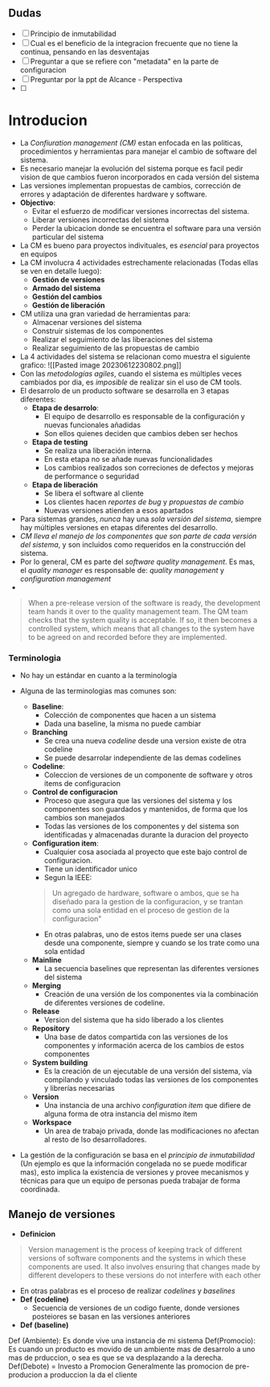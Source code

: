 
## Dudas
- [ ] Principio de inmutabilidad
- [ ] Cual es el beneficio de la integracion frecuente que no tiene la continua, pensando en las desventajas
- [ ] Preguntar a que se refiere con "metadata"  en la parte de configuracion
- [ ] Preguntar por la ppt de Alcance - Perspectiva
- [ ] 
# Introducion

- La *Confiuration management (CM)* estan enfocada en las politicas, procedimientos y herramientas para manejar el cambio de software del sistema. 
- Es necesario manejar la evolución del sistema porque es facil pedir vision de que cambios fueron incorporados en cada versión del sistema
- Las versiones  implementan propuestas de cambios, corrección de errores y adaptación de diferentes hardware y software. 
- **Objectivo**: 
	- Evitar el esfuerzo de modificar versiones incorrectas del sistema. 
	- Liberar versiones incorrectas del sistema
	- Perder la ubicacion donde se encuentra el software para una versión particular del sistema
- La CM es bueno para proyectos indivituales, es *esencial* para proyectos en equipos
- La CM involucra 4 actividades estrechamente relacionadas (Todas ellas se ven en detalle luego): 
	- **Gestión de versiones**
	- **Armado del sistema**
	- **Gestión del cambios**
	- **Gestión de liberación**
- CM utiliza una gran variedad de herramientas para: 
	- Almacenar versiones del sistema
	- Construir sistemas de los componentes 
	- Realizar el seguimiento de las liberaciones del sistema
	- Realizar seguimiento de las propuestas de cambio
- La 4 actividades del sistema se relacionan como muestra el siguiente grafico: 
![[Pasted image 20230612230802.png]]
- Con las *metodologías agiles*, cuando el sistema es múltiples veces cambiados por dia, es *imposible* de realizar sin el uso de CM tools. 
- El desarrolo de un producto software se desarrolla en 3 etapas diferentes: 
	- **Etapa de desarrolo**: 
		- El equipo de desarrollo es responsable de la configuración y nuevas funcionales añadidas
		- Son ellos quienes deciden que cambios deben ser hechos
	- **Etapa de testing**
		- Se realiza una liberación interna.
		- En esta etapa no se añade nuevas funcionalidades
		- Los cambios realizados son correciones de defectos y mejoras de performance o seguridad
	- **Etapa de liberación**
		- Se libera el software al cliente
		- Los clientes hacen *reportes de bug* y *propuestas de cambio*
		- Nuevas versiones atienden a esos apartados
- Para sistemas grandes, *nunca* hay una *sola versión del sistema*, siempre hay múltiples versiones en etapas diferentes del desarrollo. 
- *CM lleva el manejo de los componentes que son parte de cada versión del sistema*, y son incluidos como requeridos en la construcción del sistema. 
- Por lo general, CM es parte del *software quality management*. Es mas, el *quality manager* es responsable de: *quality management* y *configuration management*
- 
> When a pre-release version of the software is ready, the development team hands it over to the quality management team. The QM team checks that the system quality is acceptable. If so, it then becomes a controlled system, which means that all changes to the system have to be agreed on and recorded before they are implemented.


### Terminologia
- No hay un estándar en cuanto a la terminología
- Alguna de las terminologias mas comunes son: 
	- **Baseline**:  
		- Colección  de componentes que hacen a un sistema
		- Dada una baseline, la misma no puede cambiar
	- **Branching**
		- Se crea una nueva *codeline* desde una version existe de otra codeline
		- Se puede desarrolar independiente de las demas codelines
	- **Codeline**:  
		- Coleccion de versiones de un componente de software y otros items de configuracion
	- **Control de configuracion**
		- Proceso  que asegura que las versiones del  sistema y los componentes son guardados y mantenidos, de  forma que los cambios son manejados
		- Todas las versiones de los componentes y del sistema son identificadas y almacenadas durante la duracion del proyecto
	- **Configuration item**: 
		- Cualquier cosa asociada al proyecto que este bajo control de configuracion. 
		- Tiene un identificador unico
		- Segun la IEEE: 
		> Un agregado de hardware, software o ambos, que se ha diseñado para la gestion de la configuracion, y se trantan como una sola entidad en el proceso de gestion de la configuracion" 
		- En otras palabras, uno de estos items puede ser una clases desde una componente, siempre y cuando se los trate como una sola entidad 
	- **Mainline**
		- La secuencia baselines que representan las diferentes versiones del sistema
	- **Merging**
		- Creación de una versión de los componentes via la combinación de diferentes versiones de codeline. 
	- **Release**
		- Version del sistema que ha sido liberado a los clientes
	- **Repository**
		- Una base de datos compartida con las versiones de los componentes y información acerca de los cambios de estos componentes
	- **System building**
		- Es la creación de un ejecutable de una versión del sistema, vía compilando y vinculado todas las versiones de los componentes y librerías necesarias
	- **Version**
		- Una instancia de una archivo *configuration item* que difiere de alguna forma de otra instancia del mismo ítem
	- **Workspace**
		- Un area de trabajo privada, donde las modificaciones no afectan al resto de lso desarrolladores. 

- La gestión de la configuración se basa en el *principio de inmutabilidad* (Un ejemplo es que la información congelada no se puede modificar mas), esto implica la existencia de versiones y provee mecanismos y técnicas para que un equipo de personas pueda trabajar de forma coordinada. 

## Manejo de versiones
- **Definicion**
> Version management is the process of keeping track of different versions of software
	components and the systems in which these components are used. It also involves
	ensuring that changes made by different developers to these versions do not interfere
	with each other

- En otras palabras es el proceso de realizar *codelines* y *baselines*
- **Def (codeline)**
	- Secuencia de versiones de un codigo fuente, donde versiones posteiores se basan en las versiones anteriores
- **Def (baseline)**







Def (Ambiente): Es donde vive una instancia de mi sistema
Def(Promocio): Es cuando un producto es movido de un ambiente mas de desarrolo a uno mas de prduccion, o sea es que se va desplazando a la derecha.
Def(Debote) = Investo a Promocion 
Generalmente las promocion de pre-producion a produccion la da el cliente
